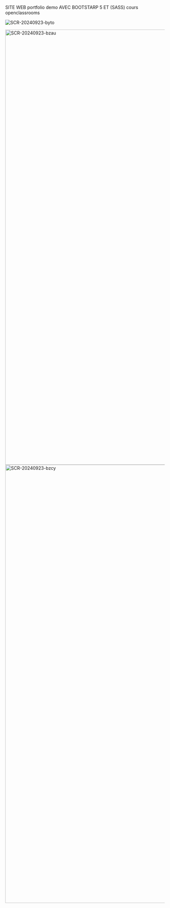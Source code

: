 SITE WEB portfolio demo AVEC BOOTSTARP 5 ET (SASS) cours openclassrooms 


![SCR-20240923-byto](https://github.com/user-attachments/assets/a08e3921-71e3-4acc-a8e6-dc7ef9282b88)






<img width="1374" alt="SCR-20240923-bzau" src="https://github.com/user-attachments/assets/87898f57-f9a0-4062-88bb-f1a091a2df2f">








<img width="1384" alt="SCR-20240923-bzcy" src="https://github.com/user-attachments/assets/2102f197-aa4e-43a3-8180-572abd4a74db">



